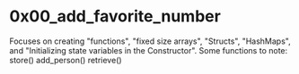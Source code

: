 # 0x00_add_favorite_number
Focuses on creating "functions", "fixed size arrays", "Structs", "HashMaps",
and "Initializing state variables in the Constructor".
Some functions to note:
store()
add_person()
retrieve()
